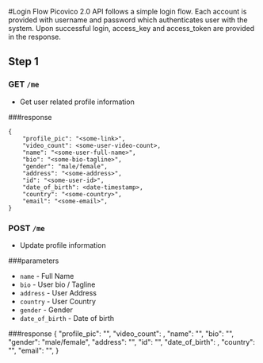 #Login Flow
Picovico 2.0 API follows a simple login flow. Each account is provided with username and password which authenticates
user with the system. Upon successful login, access_key and access_token are provided in the response.

## Step 1

### GET `/me`  
* Get user related profile information

###response

    {
        "profile_pic": "<some-link>",
        "video_count": <some-user-video-count>,
        "name": "<some-user-full-name>",
        "bio": "<some-bio-tagline>",
        "gender": "male/female",
        "address": "<some-address>",
        "id": "<some-user-id>",
        "date_of_birth": <date-timestamp>,
        "country": "<some-country>",
        "email": "<some-email>",
    }
    

### POST `/me`
* Update profile information

###parameters
* `name`        -   Full Name
* `bio`         -   User bio / Tagline
* `address`     -   User Address
* `country`     -   User Country
* `gender`      -   Gender 
* `date_of_birth` - Date of birth

###response
    {
        "profile_pic": "<some-link>",
        "video_count": <some-user-video-count>,
        "name": "<some-user-full-name>",
        "bio": "<some-bio-tagline>",
        "gender": "male/female",
        "address": "<some-address>",
        "id": "<some-user-id>",
        "date_of_birth": <date-timestamp>,
        "country": "<some-country>",
        "email": "<some-email>",
    }
    
    